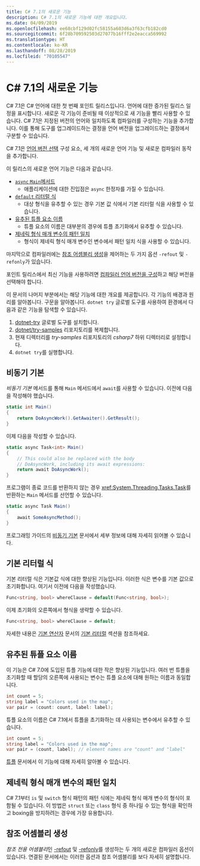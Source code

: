 ```yaml
---
title: C# 7.1의 새로운 기능
description: C# 7.1의 새로운 기능에 대한 개요입니다.
ms.date: 04/09/2019
ms.openlocfilehash: ee68cbf129d02fc58155a603d6a3f63cfb182cd0
ms.sourcegitcommit: 6f28b709592503d27077b16fff2e2eacca569992
ms.translationtype: HT
ms.contentlocale: ko-KR
ms.lasthandoff: 08/28/2019
ms.locfileid: "70105547"
---
```

# <a name="whats-new-in-c-71"></a>C# 7.1의 새로운 기능

C# 7.1은 C# 언어에 대한 첫 번째 포인트 릴리스입니다. 언어에 대한 증가된 릴리스 일정을 표시합니다. 새로운 각 기능이 준비될 때 이상적으로 새 기능을 빨리 사용할 수 있습니다. C# 7.1은 지정된 버전의 언어와 일치하도록 컴파일러를 구성하는 기능을 추가합니다. 이를 통해 도구를 업그레이드하는 결정을 언어 버전을 업그레이드하는 결정에서 구분할 수 있습니다.

C# 7.1은 [언어 버전 선택](../language-reference/configure-language-version.md) 구성 요소, 세 개의 새로운 언어 기능 및 새로운 컴파일러 동작을 추가합니다.

이 릴리스의 새로운 언어 기능은 다음과 같습니다.

- [`async` `Main`메서드](#async-main)
  - 애플리케이션에 대한 진입점은 `async` 한정자를 가질 수 있습니다.
- [`default` 리터럴 식](#default-literal-expressions)
  - 대상 형식을 유추할 수 있는 경우 기본 값 식에서 기본 리터럴 식을 사용할 수 있습니다.
- [유추된 튜플 요소 이름](#inferred-tuple-element-names)
  - 튜플 요소의 이름은 대부분의 경우에 튜플 초기화에서 유추할 수 있습니다.
- [제네릭 형식 매개 변수의 패턴 일치](#pattern-matching-on-generic-type-parameters)
  - 형식이 제네릭 형식 매개 변수인 변수에서 패턴 일치 식을 사용할 수 있습니다.

마지막으로 컴파일러에는 [참조 어셈블리 생성](#reference-assembly-generation)을 제어하는 두 가지 옵션 `-refout` 및 `-refonly`가 있습니다.

포인트 릴리스에서 최신 기능을 사용하려면 [컴파일러 언어 버전을 구성](../language-reference/configure-language-version.md)하고 해당 버전을 선택해야 합니다.

이 문서의 나머지 부분에서는 해당 기능에 대한 개요를 제공합니다. 각 기능의 배경과 원리를 알아봅니다. 구문을 알아봅니다. `dotnet try` 글로벌 도구를 사용하여 환경에서 다음과 같은 기능을 탐색할 수 있습니다.

1. [dotnet-try](https://github.com/dotnet/try/blob/master/README.md#setup) 글로벌 도구를 설치합니다.
1. [dotnet/try-samples](https://github.com/dotnet/try-samples) 리포지토리를 복제합니다.
1. 현재 디렉터리를 *try-samples* 리포지토리의 *csharp7* 하위 디렉터리로 설정합니다.
1. `dotnet try`를 실행합니다.

## <a name="async-main"></a>비동기 기본

*비동기 기본* 메서드를 통해 `Main` 메서드에서 `await`를 사용할 수 있습니다.
이전에 다음을 작성해야 했습니다.

```csharp
static int Main()
{
    return DoAsyncWork().GetAwaiter().GetResult();
}
```

이제 다음을 작성할 수 있습니다.

```csharp
static async Task<int> Main()
{
    // This could also be replaced with the body
    // DoAsyncWork, including its await expressions:
    return await DoAsyncWork();
}
```

프로그램이 종료 코드를 반환하지 않는 경우 <xref:System.Threading.Tasks.Task>를 반환하는 `Main` 메서드를 선언할 수 있습니다.

```csharp
static async Task Main()
{
    await SomeAsyncMethod();
}
```

프로그래밍 가이드의 [비동기 기본](../programming-guide/main-and-command-args/index.md) 문서에서 세부 정보에 대해 자세히 읽어볼 수 있습니다.

## <a name="default-literal-expressions"></a>기본 리터럴 식

기본 리터럴 식은 기본값 식에 대한 향상된 기능입니다.
이러한 식은 변수를 기본 값으로 초기화합니다. 여기서 이전에 다음을 작성했습니다.

```csharp
Func<string, bool> whereClause = default(Func<string, bool>);
```

이제 초기화의 오른쪽에서 형식을 생략할 수 있습니다.

```csharp
Func<string, bool> whereClause = default;
```

자세한 내용은 [기본 연산자](../language-reference/operators/default.md) 문서의 [기본 리터럴](../language-reference/operators/default.md#default-literal) 섹션을 참조하세요.

## <a name="inferred-tuple-element-names"></a>유추된 튜플 요소 이름

이 기능은 C# 7.0에 도입된 튜플 기능에 대한 작은 향상된 기능입니다. 여러 번 튜플을 초기화할 때 할당의 오른쪽에 사용되는 변수는 튜플 요소에 대해 원하는 이름과 동일합니다.

```csharp
int count = 5;
string label = "Colors used in the map";
var pair = (count: count, label: label);
```

튜플 요소의 이름은 C# 7.1에서 튜플을 초기화하는 데 사용되는 변수에서 유추할 수 있습니다.

```csharp
int count = 5;
string label = "Colors used in the map";
var pair = (count, label); // element names are "count" and "label"
```

[튜플](../tuples.md) 문서에서 이 기능에 대해 자세히 알아볼 수 있습니다.

## <a name="pattern-matching-on-generic-type-parameters"></a>제네릭 형식 매개 변수의 패턴 일치

C# 7.1부터 `is` 및 `switch` 형식 패턴의 패턴 식에는 제네릭 형식 매개 변수의 형식이 포함될 수 있습니다. 이 방법은 `struct` 또는 `class` 형식 중 하나일 수 있는 형식을 확인하고 boxing을 방지하려는 경우에 가장 유용합니다.

## <a name="reference-assembly-generation"></a>참조 어셈블리 생성

*참조 전용 어셈블리*인 [-refout](../language-reference/compiler-options/refout-compiler-option.md) 및 [-refonly](../language-reference/compiler-options/refonly-compiler-option.md)를 생성하는 두 개의 새로운 컴파일러 옵션이 있습니다.
연결된 문서에서는 이러한 옵션과 참조 어셈블리를 보다 자세히 설명합니다.
